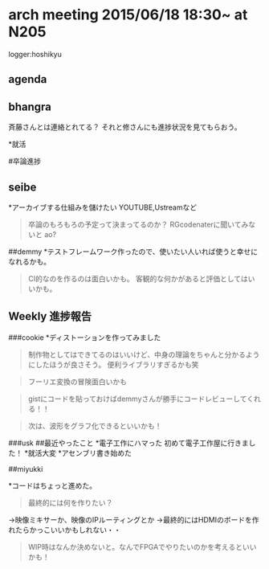 arch meeting 2015/06/18 18:30~ at N205
=====
logger:hoshikyu

agenda
------

## bhangra

斉藤さんとは連絡とれてる？
それと修さんにも進捗状況を見てもらおう。

*就活

#卒論進捗
## seibe

*アーカイブする仕組みを儲けたい
YOUTUBE,Ustreamなど

>卒論のもろもろの予定って決まってるのか？
>RGcodenaterに聞いてみないと
>ao?


##demmy
*テストフレームワーク作ったので、使いたい人いれば使うと幸せになれるかも。

>CI的なのを作るのは面白いかも。
>客観的な何かがあると評価としてはいいかも。

## Weekly 進捗報告

###cookie
*ディストーションを作ってみました

>制作物としてはできてるのはいいけど、中身の理論をちゃんと分かるようにしたほうが良さそう。
>便利ライブラリすぎるかも笑

>フーリエ変換の冒険面白いかも

>gistにコードを貼っておけばdemmyさんが勝手にコードレビューしてくれる！！

>次は、波形をグラフ化できるといいかも！

###usk
##最近やったこと
*電子工作にハマった
初めて電子工作屋に行きました！
*就活大変
*アセンブリ書き始めた

##miyukki

*コードはちょっと進めた。

>最終的には何を作りたい？

→映像ミキサーか、映像のIPルーティングとか
→最終的にはHDMIのボードを作れたらかっこいいかもしれない・・

>WIP時はなんか決めないと。なんでFPGAでやりたいのかを考えるといいかも！
